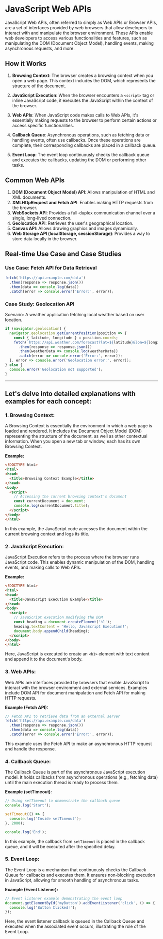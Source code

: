 # JavaScript Web APIs

JavaScript Web APIs, often referred to simply as Web APIs or Browser APIs, are a set of interfaces provided by web browsers that allow developers to interact with and manipulate the browser environment. These APIs enable web developers to access various functionalities and features, such as manipulating the DOM (Document Object Model), handling events, making asynchronous requests, and more.

## How it Works

1. **Browsing Context**: The browser creates a browsing context when you open a web page. This context includes the DOM, which represents the structure of the document.

2. **JavaScript Execution**: When the browser encounters a `<script>` tag or inline JavaScript code, it executes the JavaScript within the context of the browser.

3. **Web APIs**: When JavaScript code makes calls to Web APIs, it's essentially making requests to the browser to perform certain actions or access specific functionalities.

4. **Callback Queue**: Asynchronous operations, such as fetching data or handling events, often use callbacks. Once these operations are complete, their corresponding callbacks are placed in a callback queue.

5. **Event Loop**: The event loop continuously checks the callback queue and executes the callbacks, updating the DOM or performing other tasks.

## Common Web APIs

1. **DOM (Document Object Model) API**: Allows manipulation of HTML and XML documents.
2. **XMLHttpRequest and Fetch API**: Enables making HTTP requests from the browser.
3. **WebSockets API**: Provides a full-duplex communication channel over a single, long-lived connection.
4. **Geolocation API**: Retrieves the user's geographical location.
5. **Canvas API**: Allows drawing graphics and images dynamically.
6. **Web Storage API (localStorage, sessionStorage)**: Provides a way to store data locally in the browser.

## Real-time Use Case and Case Studies

### Use Case: Fetch API for Data Retrieval

```javascript
fetch('https://api.example.com/data')
  .then(response => response.json())
  .then(data => console.log(data))
  .catch(error => console.error('Error:', error));
```

### Case Study: Geolocation API

Scenario: A weather application fetching local weather based on user location.

```javascript
if (navigator.geolocation) {
  navigator.geolocation.getCurrentPosition(position => {
    const { latitude, longitude } = position.coords;
    fetch(`https://api.weather.com/forecast?lat=${latitude}&lon=${longitude}&apikey=YOUR_API_KEY`)
      .then(response => response.json())
      .then(weatherData => console.log(weatherData))
      .catch(error => console.error('Error:', error));
  }, error => console.error('Geolocation error:', error));
} else {
  console.error('Geolocation not supported');
}
```

---

## Let's delve into detailed explanations with examples for each concept:

### 1. Browsing Context:

A Browsing Context is essentially the environment in which a web page is loaded and rendered. It includes the Document Object Model (DOM) representing the structure of the document, as well as other contextual information. When you open a new tab or window, each has its own Browsing Context.

**Example:**
```html
<!DOCTYPE html>
<html>
<head>
  <title>Browsing Context Example</title>
</head>
<body>
  <script>
    // Accessing the current browsing context's document
    const currentDocument = document;
    console.log(currentDocument.title);
  </script>
</body>
</html>
```

In this example, the JavaScript code accesses the document within the current browsing context and logs its title.

### 2. JavaScript Execution:

JavaScript Execution refers to the process where the browser runs JavaScript code. This enables dynamic manipulation of the DOM, handling events, and making calls to Web APIs.

**Example:**
```html
<!DOCTYPE html>
<html>
<head>
  <title>JavaScript Execution Example</title>
</head>
<body>
  <script>
    // JavaScript execution modifying the DOM
    const heading = document.createElement('h1');
    heading.textContent = 'Hello, JavaScript Execution!';
    document.body.appendChild(heading);
  </script>
</body>
</html>
```

Here, JavaScript is executed to create an `<h1>` element with text content and append it to the document's body.

### 3. Web APIs:

Web APIs are interfaces provided by browsers that enable JavaScript to interact with the browser environment and external services. Examples include DOM API for document manipulation and Fetch API for making HTTP requests.

**Example (Fetch API):**
```javascript
// Fetch API to retrieve data from an external server
fetch('https://api.example.com/data')
  .then(response => response.json())
  .then(data => console.log(data))
  .catch(error => console.error('Error:', error));
```

This example uses the Fetch API to make an asynchronous HTTP request and handle the response.

### 4. Callback Queue:

The Callback Queue is part of the asynchronous JavaScript execution model. It holds callbacks from asynchronous operations (e.g., fetching data) until the main execution thread is ready to process them.

**Example (setTimeout):**
```javascript
// Using setTimeout to demonstrate the callback queue
console.log('Start');

setTimeout(() => {
  console.log('Inside setTimeout');
}, 2000);

console.log('End');
```

In this example, the callback from `setTimeout` is placed in the callback queue, and it will be executed after the specified delay.

### 5. Event Loop:

The Event Loop is a mechanism that continuously checks the Callback Queue for callbacks and executes them. It ensures non-blocking execution in JavaScript, allowing for smooth handling of asynchronous tasks.

**Example (Event Listener):**
```javascript
// Event listener example demonstrating the event loop
document.getElementById('myButton').addEventListener('click', () => {
  console.log('Button Clicked!');
});
```

Here, the event listener callback is queued in the Callback Queue and executed when the associated event occurs, illustrating the role of the Event Loop.
